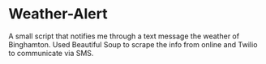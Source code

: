# Weather-Alert
A small script that notifies me through a text message the weather of Binghamton. Used Beautiful Soup to scrape the info from online and Twilio to communicate via SMS.
